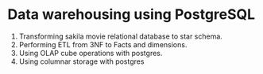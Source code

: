 # Data warehousing using PostgreSQL

1. Transforming sakila movie relational database to star schema.
2. Performing ETL from 3NF to Facts and dimensions.
3. Using OLAP cube operations with postgres.
4. Using columnar storage with postgres
